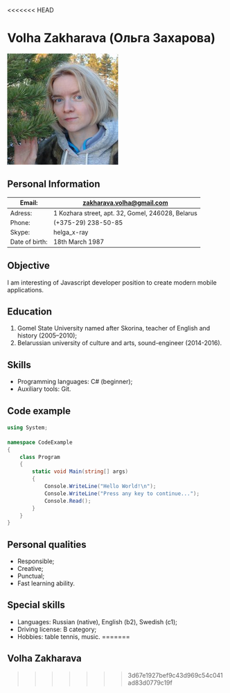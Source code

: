 <<<<<<< HEAD
# Volha Zakharava (Ольга Захарова)  
![GitHub Logo](images/myphoto.jpg)  

## Personal Information  
Email:         | zakharava.volha@gmail.com
---------------|--------------------------
Adress:        | 1 Kozhara street, apt. 32, Gomel, 246028, Belarus
Phone:         | (+375-29) 238-50-85
Skype:         | helga_x-ray
Date of birth: | 18th March 1987

## Objective
I am interesting of Javascript developer position to create modern mobile applications.

## Education
1. Gomel State University named after Skorina, teacher of English and history (2005–2010); 
1. Belarussian university of culture and arts, sound-engineer (2014-2016).

## Skills
* Programming languages: C# (beginner);
* Auxiliary tools: Git.

## Code example
``` C#
using System;

namespace CodeExample
{
    class Program
    {
        static void Main(string[] args)
        {
            Console.WriteLine("Hello World!\n");
            Console.WriteLine("Press any key to continue...");
            Console.Read();
        }
    }
}
```

## Personal qualities
* Responsible;
* Creative;
* Punctual;
* Fast learning ability.

## Special skills
* Languages: Russian (native), English (b2), Swedish (c1);
* Driving license: B category;
* Hobbies: table tennis, music.
=======
## Volha Zakharava
>>>>>>> 3d67e1927bef9c43d969c54c041ad83d0779c19f
